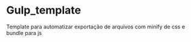 # Gulp_template
Template para automatizar exportação de arquivos com minify de css e bundle para js
